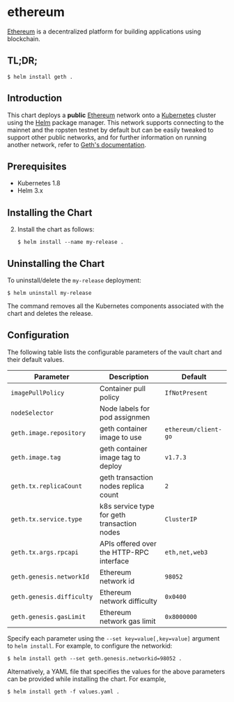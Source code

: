# ethereum

[Ethereum](https://www.ethereum.org/) is a decentralized platform for building applications using blockchain.

## TL;DR;

```console
$ helm install geth .
```

## Introduction

This chart deploys a **public** [Ethereum](https://www.ethereum.org/) network onto
a [Kubernetes](http://kubernetes.io) cluster using the [Helm](https://helm.sh) package manager.
This network supports connecting to the mainnet and the ropsten testnet by default
but can be easily tweaked to support other public networks, and for further information
on running another network, refer to [Geth's documentation](https://geth.ethereum.org/docs/interface/command-line-options).

## Prerequisites

- Kubernetes 1.8
- Helm 3.x

## Installing the Chart

2. Install the chart as follows:

   ```console
   $ helm install --name my-release .
   ```

## Uninstalling the Chart

To uninstall/delete the `my-release` deployment:

```console
$ helm uninstall my-release
```

The command removes all the Kubernetes components associated with the chart and deletes the release.

## Configuration

The following table lists the configurable parameters of the vault chart and their default values.

| Parameter                 | Description                                 | Default              |
| ------------------------- | ------------------------------------------- | -------------------- |
| `imagePullPolicy`         | Container pull policy                       | `IfNotPresent`       |
| `nodeSelector`            | Node labels for pod assignmen               |                      |
| `geth.image.repository`   | geth container image to use                 | `ethereum/client-go` |
| `geth.image.tag`          | geth container image tag to deploy          | `v1.7.3`             |
| `geth.tx.replicaCount`    | geth transaction nodes replica count        | `2`                  |
| `geth.tx.service.type`    | k8s service type for geth transaction nodes | `ClusterIP`          |
| `geth.tx.args.rpcapi`     | APIs offered over the HTTP-RPC interface    | `eth,net,web3`       |
| `geth.genesis.networkId`  | Ethereum network id                         | `98052`              |
| `geth.genesis.difficulty` | Ethereum network difficulty                 | `0x0400`             |
| `geth.genesis.gasLimit`   | Ethereum network gas limit                  | `0x8000000`          |

Specify each parameter using the `--set key=value[,key=value]` argument to `helm install`. For example, to configure the networkid:

```console
$ helm install geth --set geth.genesis.networkid=98052 .
```

Alternatively, a YAML file that specifies the values for the above parameters can be provided while installing the chart. For example,

```console
$ helm install geth -f values.yaml .
```
